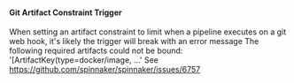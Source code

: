 
#### Git Artifact Constraint Trigger

When setting an artifact constraint to limit when a pipeline executes on a git web hook, it's likely the trigger will break with an error message
The following required artifacts could not be bound: '[ArtifactKey(type=docker/image, ...'
See https://github.com/spinnaker/spinnaker/issues/6757
